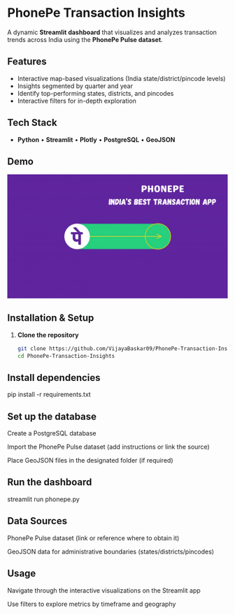 # PhonePe Transaction Insights

A dynamic **Streamlit dashboard** that visualizes and analyzes transaction trends across India using the **PhonePe Pulse dataset**.

##  Features

-  Interactive map-based visualizations (India state/district/pincode levels)  
-  Insights segmented by quarter and year  
-  Identify top-performing states, districts, and pincodes  
-  Interactive filters for in-depth exploration

##  Tech Stack

- **Python** • **Streamlit** • **Plotly** • **PostgreSQL** • **GeoJSON**

##  Demo

![Dashboard Preview](phonepe.png)

##  Installation & Setup

1. **Clone the repository**  
   ```bash
   git clone https://github.com/VijayaBaskar09/PhonePe-Transaction-Insights.git
   cd PhonePe-Transaction-Insights

## Install dependencies
pip install -r requirements.txt

## Set up the database

Create a PostgreSQL database

Import the PhonePe Pulse dataset (add instructions or link the source)

Place GeoJSON files in the designated folder (if required)

## Run the dashboard
streamlit run phonepe.py


## Data Sources
PhonePe Pulse dataset (link or reference where to obtain it)

GeoJSON data for administrative boundaries (states/districts/pincodes)

## Usage
Navigate through the interactive visualizations on the Streamlit app

Use filters to explore metrics by timeframe and geography
